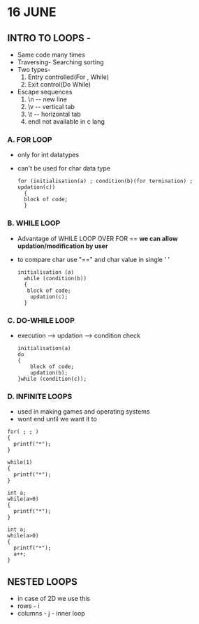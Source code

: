 # 16 JUNE
## INTRO TO LOOPS -
- Same code many times 
- Traversing- Searching sorting 
- Two types-
  1. Entry controlled(For , While) 
  2. Exit control(Do While)
- Escape sequences 
  1. \n -- new line 
  2. \v -- vertical tab 
  3. \t -- horizontal tab 
  4. endl not available in c lang

### A. FOR LOOP
- only for int datatypes 
- can't be used for char data type 


    ```
    for (initialisation(a) ; condition(b)(for termination) ; updation(c))
      { 
      block of code;
      }
    ```
      
 ### B. WHILE LOOP
 -  Advantage of WHILE LOOP OVER FOR == **we can allow updation/modification by user**
 -   to compare char use "==" and char value in single ' ' 
 
      ```
      initialisation (a)
        while (condition(b))
        { 
         block of code;
          updation(c);
        }     
     ```
    
  ### C. DO-WHILE LOOP
  - execution --> updation --> condition check 
  
    ```
    initialisation(a) 
    do
    {
        block of code;
        updation(b);
    }while (condition(c));
    ```
### D. INFINITE LOOPS 
- used in making games and operating systems
- wont end until we want it to 

```
for( ; ; )
{
  printf("*");
}

while(1)
{
  printf("*");
}

int a;
while(a>0)
{
  printf("*");
}

int a;
while(a>0)
{
  printf("*");
  a++;
}

```

## NESTED LOOPS
- in case of 2D we use this 
- rows - i 
- columns - j - inner loop 
